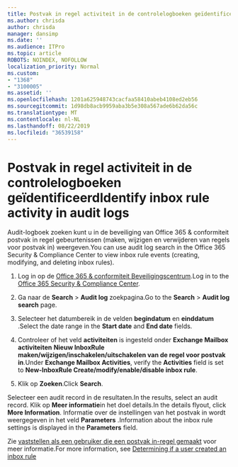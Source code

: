 ```yaml
---
title: Postvak in regel activiteit in de controlelogboeken geïdentificeerd
ms.author: chrisda
author: chrisda
manager: dansimp
ms.date: ''
ms.audience: ITPro
ms.topic: article
ROBOTS: NOINDEX, NOFOLLOW
localization_priority: Normal
ms.custom:
- "1368"
- "3100005"
ms.assetid: ''
ms.openlocfilehash: 1201a625948743cacfaa58410abeb4108ed2eb56
ms.sourcegitcommit: 1d98db8acb9959aba3b5e308a567ade6b62da56c
ms.translationtype: MT
ms.contentlocale: nl-NL
ms.lasthandoff: 08/22/2019
ms.locfileid: "36539158"
---
```

# <a name="identify-inbox-rule-activity-in-audit-logs"></a><span data-ttu-id="f3013-102">Postvak in regel activiteit in de controlelogboeken geïdentificeerd</span><span class="sxs-lookup"><span data-stu-id="f3013-102">Identify inbox rule activity in audit logs</span></span>

<span data-ttu-id="f3013-103">Audit-logboek zoeken kunt u in de beveiliging van Office 365 & conformiteit postvak in regel gebeurtenissen (maken, wijzigen en verwijderen van regels voor postvak in) weergeven.</span><span class="sxs-lookup"><span data-stu-id="f3013-103">You can use audit log search in the Office 365 Security & Compliance Center to view inbox rule events (creating, modifying, and deleting inbox rules).</span></span>

1. <span data-ttu-id="f3013-104">Log in op de [Office 365 & conformiteit Beveiligingscentrum](https://protection.office.com/).</span><span class="sxs-lookup"><span data-stu-id="f3013-104">Log in to the [Office 365 Security & Compliance Center](https://protection.office.com/).</span></span>

2. <span data-ttu-id="f3013-105">Ga naar de **Search** > **Audit log** zoekpagina.</span><span class="sxs-lookup"><span data-stu-id="f3013-105">Go to the **Search** > **Audit log search** page.</span></span>

3. <span data-ttu-id="f3013-106">Selecteer het datumbereik in de velden **begindatum** en **einddatum** .</span><span class="sxs-lookup"><span data-stu-id="f3013-106">Select the date range in the **Start date** and **End date** fields.</span></span>

4. <span data-ttu-id="f3013-107">Controleer of het veld **activiteiten** is ingesteld onder **Exchange Mailbox activiteiten** **Nieuw InboxRule maken/wijzigen/inschakelen/uitschakelen van de regel voor postvak in**.</span><span class="sxs-lookup"><span data-stu-id="f3013-107">Under **Exchange Mailbox Activities**, verify the **Activities** field is set to **New-InboxRule Create/modify/enable/disable inbox rule**.</span></span>

5. <span data-ttu-id="f3013-108">Klik op **Zoeken**.</span><span class="sxs-lookup"><span data-stu-id="f3013-108">Click **Search**.</span></span>

<span data-ttu-id="f3013-109">Selecteer een audit record in de resultaten.</span><span class="sxs-lookup"><span data-stu-id="f3013-109">In the results, select an audit record.</span></span> <span data-ttu-id="f3013-110">Klik op **Meer informatie**in het doel details.</span><span class="sxs-lookup"><span data-stu-id="f3013-110">In the details flyout, click **More Information**.</span></span> <span data-ttu-id="f3013-111">Informatie over de instellingen van het postvak in wordt weergegeven in het veld **Parameters** .</span><span class="sxs-lookup"><span data-stu-id="f3013-111">Information about the inbox rule settings is displayed in the **Parameters** field.</span></span>

<span data-ttu-id="f3013-112">Zie [vaststellen als een gebruiker die een postvak in-regel gemaakt](https://docs.microsoft.com//office365/securitycompliance/auditing-troubleshooting-scenarios#determining-if-a-user-created-an-inbox-rule) voor meer informatie.</span><span class="sxs-lookup"><span data-stu-id="f3013-112">For more information, see [Determining if a user created an inbox rule](https://docs.microsoft.com//office365/securitycompliance/auditing-troubleshooting-scenarios#determining-if-a-user-created-an-inbox-rule)</span></span>
